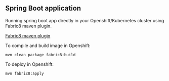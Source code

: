 ## Spring Boot application
Running spring boot app directly in your Openshift/Kubernetes cluster using Fabric8 maven plugin.

[Fabric8 maven plugin](https://github.com/fabric8io/fabric8-maven-plugin)

To compile and build image in Openshift:
```
mvn clean package fabric8:build
```
To deploy in Openshift:
```
mvn fabric8:apply
```
